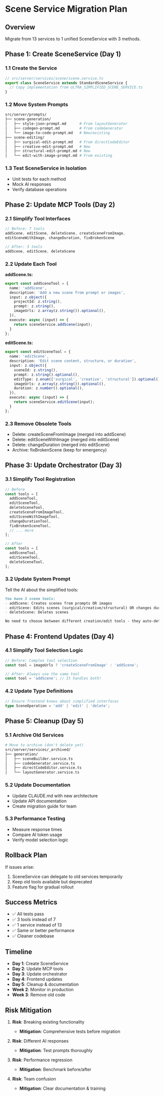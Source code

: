 # Scene Service Migration Plan

## Overview
Migrate from 13 services to 1 unified SceneService with 3 methods.

## Phase 1: Create SceneService (Day 1)

### 1.1 Create the Service
```typescript
// src/server/services/scene/scene.service.ts
export class SceneService extends StandardSceneService {
  // Copy implementation from ULTRA_SIMPLIFIED_SCENE_SERVICE.ts
}
```

### 1.2 Move System Prompts
```bash
src/server/prompts/
├── scene-generation/
│   ├── style-json-prompt.md      # From layoutGenerator
│   ├── codegen-prompt.md         # From codeGenerator
│   └── image-to-code-prompt.md   # New/existing
├── scene-editing/
│   ├── surgical-edit-prompt.md   # From directCodeEditor
│   ├── creative-edit-prompt.md   # New
│   ├── structural-edit-prompt.md # New
│   └── edit-with-image-prompt.md # From existing
```

### 1.3 Test SceneService in Isolation
- Unit tests for each method
- Mock AI responses
- Verify database operations

## Phase 2: Update MCP Tools (Day 2)

### 2.1 Simplify Tool Interfaces
```typescript
// Before: 7 tools
addScene, editScene, deleteScene, createSceneFromImage, 
editSceneWithImage, changeDuration, fixBrokenScene

// After: 3 tools
addScene, editScene, deleteScene
```

### 2.2 Update Each Tool

**addScene.ts:**
```typescript
export const addSceneTool = {
  name: 'addScene',
  description: 'Add a new scene from prompt or images',
  input: z.object({
    projectId: z.string(),
    prompt: z.string(),
    imageUrls: z.array(z.string()).optional(),
  }),
  execute: async (input) => {
    return sceneService.addScene(input);
  }
};
```

**editScene.ts:**
```typescript
export const editSceneTool = {
  name: 'editScene',
  description: 'Edit scene content, structure, or duration',
  input: z.object({
    sceneId: z.string(),
    prompt: z.string().optional(),
    editType: z.enum(['surgical', 'creative', 'structural']).optional(),
    imageUrls: z.array(z.string()).optional(),
    duration: z.number().optional(),
  }),
  execute: async (input) => {
    return sceneService.editScene(input);
  }
};
```

### 2.3 Remove Obsolete Tools
- Delete: createSceneFromImage (merged into addScene)
- Delete: editSceneWithImage (merged into editScene)
- Delete: changeDuration (merged into editScene)
- Archive: fixBrokenScene (keep for emergency)

## Phase 3: Update Orchestrator (Day 3)

### 3.1 Simplify Tool Registration
```typescript
// Before
const tools = [
  addSceneTool,
  editSceneTool,
  deleteSceneTool,
  createSceneFromImageTool,
  editSceneWithImageTool,
  changeDurationTool,
  fixBrokenSceneTool,
  // ... more
];

// After
const tools = [
  addSceneTool,
  editSceneTool,
  deleteSceneTool,
];
```

### 3.2 Update System Prompt
Tell the AI about the simplified tools:
```markdown
You have 3 scene tools:
- addScene: Creates scenes from prompts OR images
- editScene: Edits scenes (surgical/creative/structural) OR changes duration
- deleteScene: Deletes scenes

No need to choose between different creation/edit tools - they auto-detect!
```

## Phase 4: Frontend Updates (Day 4)

### 4.1 Simplify Tool Selection Logic
```typescript
// Before: Complex tool selection
const tool = imageUrls ? 'createSceneFromImage' : 'addScene';

// After: Always use the same tool
const tool = 'addScene'; // It handles both!
```

### 4.2 Update Type Definitions
```typescript
// Ensure frontend knows about simplified interfaces
type SceneOperation = 'add' | 'edit' | 'delete';
```

## Phase 5: Cleanup (Day 5)

### 5.1 Archive Old Services
```bash
# Move to archive (don't delete yet)
src/server/services/_archived/
├── generation/
│   ├── sceneBuilder.service.ts
│   ├── codeGenerator.service.ts
│   ├── directCodeEditor.service.ts
│   └── layoutGenerator.service.ts
```

### 5.2 Update Documentation
- Update CLAUDE.md with new architecture
- Update API documentation
- Create migration guide for team

### 5.3 Performance Testing
- Measure response times
- Compare AI token usage
- Verify model selection logic

## Rollback Plan

If issues arise:
1. SceneService can delegate to old services temporarily
2. Keep old tools available but deprecated
3. Feature flag for gradual rollout

## Success Metrics

- ✅ All tests pass
- ✅ 3 tools instead of 7
- ✅ 1 service instead of 13
- ✅ Same or better performance
- ✅ Cleaner codebase

## Timeline

- **Day 1**: Create SceneService
- **Day 2**: Update MCP tools
- **Day 3**: Update orchestrator
- **Day 4**: Frontend updates
- **Day 5**: Cleanup & documentation
- **Week 2**: Monitor in production
- **Week 3**: Remove old code

## Risk Mitigation

1. **Risk**: Breaking existing functionality
   - **Mitigation**: Comprehensive tests before migration

2. **Risk**: Different AI responses
   - **Mitigation**: Test prompts thoroughly

3. **Risk**: Performance regression
   - **Mitigation**: Benchmark before/after

4. **Risk**: Team confusion
   - **Mitigation**: Clear documentation & training